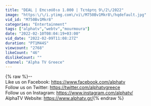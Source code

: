 ```yaml
---
title: "DEAL | Επεισόδιο 1.000 | Τετάρτη 9\/2\/2022"
image: "https:\/\/i.ytimg.com\/vi\/M750Bv1Mkr8\/hqdefault.jpg"
vid_id: "M750Bv1Mkr8"
categories: "Entertainment"
tags: ["alphatv","webtv","mourmoura"]
date: "2022-02-10T08:04:19+03:00"
vid_date: "2022-02-09T11:08:27Z"
duration: "PT1M44S"
viewcount: "2768"
likeCount: "46"
dislikeCount: ""
channel: "Alpha TV Greece"
---
```

{% raw %}--<br />Like us on Facebook: <a rel="nofollow" target="blank" href="https://www.facebook.com/alphatv">https://www.facebook.com/alphatv</a><br />Follow us on Twitter: <a rel="nofollow" target="blank" href="https://twitter.com/alphatvgreece">https://twitter.com/alphatvgreece</a><br />Follow us on Instagram: <a rel="nofollow" target="blank" href="https://www.instagram.com/alphatv/">https://www.instagram.com/alphatv/</a><br />AlphaTV Website: <a rel="nofollow" target="blank" href="https://www.alphatv.gr/">https://www.alphatv.gr/</a>{% endraw %}
